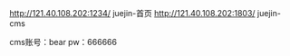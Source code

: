 
http://121.40.108.202:1234/ juejin-首页
http://121.40.108.202:1803/ juejin-cms


cms账号：bear pw：666666
